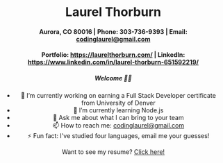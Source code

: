 <div align="center">
 
# **Laurel Thorburn**

#### Aurora, CO 80016 | Phone: 303-736-9393 | Email: codinglaurel@gmail.com

#### Portfolio: https://laurelthorburn.com/ | LinkedIn: https://www.linkedin.com/in/laurel-thorburn-651592219/

##### Welcome 🦸‍♀️

- 🔭 I’m currently working on earning a Full Stack Developer certificate from University of Denver
- 🌱 I’m currently learning Node.js
- 💬 Ask me about what I can bring to your team
- 📫 How to reach me: codinglaurel@gmail.com
- ⚡ Fun fact: I've studied four languages, email me your guesses!

Want to see my resume? [Click here!](https://drive.google.com/file/d/1PCDEbj6nRjaNaSe_1KquX8zwYbSCFZ1V/view?usp=sharing)
</div>

